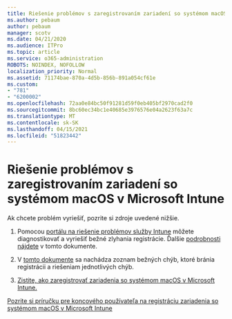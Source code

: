 ```yaml
---
title: Riešenie problémov s zaregistrovaním zariadení so systémom macOS v Microsoft Intune
ms.author: pebaum
author: pebaum
manager: scotv
ms.date: 04/21/2020
ms.audience: ITPro
ms.topic: article
ms.service: o365-administration
ROBOTS: NOINDEX, NOFOLLOW
localization_priority: Normal
ms.assetid: 71174bae-870a-4d5b-856b-891a054cf61e
ms.custom:
- "781"
- "6200002"
ms.openlocfilehash: 72aa0e84bc50f91281d59f0eb405bf2970cad2f0
ms.sourcegitcommit: 8bc60ec34bc1e40685e3976576e04a2623f63a7c
ms.translationtype: MT
ms.contentlocale: sk-SK
ms.lasthandoff: 04/15/2021
ms.locfileid: "51823442"
---
```

# <a name="troubleshoot-issues-with-enrolling-macos-devices-in-microsoft-intune"></a>Riešenie problémov s zaregistrovaním zariadení so systémom macOS v Microsoft Intune

Ak chcete problém vyriešiť, pozrite si zdroje uvedené nižšie.
  
1. Pomocou [portálu na riešenie problémov služby Intune](https://devicemanagement.microsoft.com/#blade/Microsoft_Intune_DeviceSettings/TroubleshootBlade) môžete diagnostikovať a vyriešiť bežné zlyhania registrácie. Ďalšie [podrobnosti nájdete](https://docs.microsoft.com/intune/help-desk-operators) v tomto dokumente.

2. V [tomto dokumente](https://docs.microsoft.com/troubleshoot/mem/intune/troubleshoot-device-enrollment-in-intune) sa nachádza zoznam bežných chýb, ktoré bránia registrácii a riešeniam jednotlivých chýb.

3. [Zistite, ako zaregistrovať zariadenia so systémom macOS v Microsoft Intune.](https://docs.microsoft.com/intune/macos-enroll)

[Pozrite si príručku pre koncového používateľa na registráciu zariadenia so systémom macOS v Microsoft Intune](https://docs.microsoft.com/intune-user-help/enroll-your-device-in-intune-macos-cp)
  